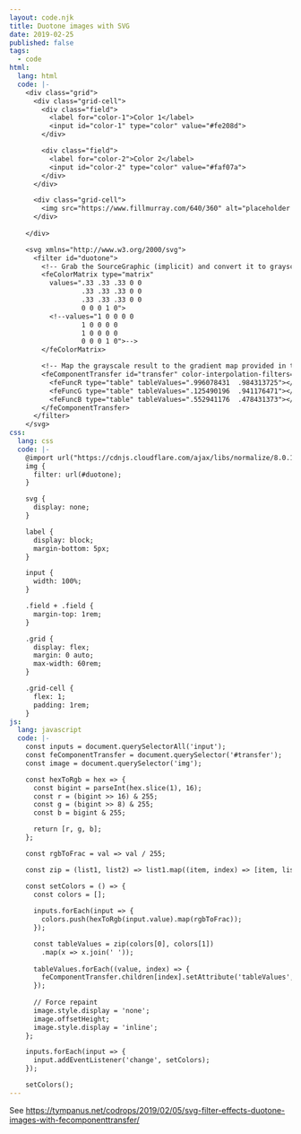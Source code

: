 ```yaml
---
layout: code.njk
title: Duotone images with SVG
date: 2019-02-25
published: false
tags:
  - code
html:
  lang: html
  code: |-
    <div class="grid">
      <div class="grid-cell">
        <div class="field">
          <label for="color-1">Color 1</label>
          <input id="color-1" type="color" value="#fe208d">
        </div>

        <div class="field">
          <label for="color-2">Color 2</label>
          <input id="color-2" type="color" value="#faf07a">
        </div>
      </div>

      <div class="grid-cell">
        <img src="https://www.fillmurray.com/640/360" alt="placeholder image">
      </div>
      
    </div>

    <svg xmlns="http://www.w3.org/2000/svg">
      <filter id="duotone">
        <!-- Grab the SourceGraphic (implicit) and convert it to grayscale -->
        <feColorMatrix type="matrix"
          values=".33 .33 .33 0 0
                  .33 .33 .33 0 0
                  .33 .33 .33 0 0
                  0 0 0 1 0">
          <!--values="1 0 0 0 0
                  1 0 0 0 0
                  1 0 0 0 0
                  0 0 0 1 0">-->
        </feColorMatrix>

        <!-- Map the grayscale result to the gradient map provided in tableValues -->
        <feComponentTransfer id="transfer" color-interpolation-filters="sRGB">
          <feFuncR type="table" tableValues=".996078431  .984313725"></feFuncR>
          <feFuncG type="table" tableValues=".125490196  .941176471"></feFuncG>
          <feFuncB type="table" tableValues=".552941176  .478431373"></feFuncB>
        </feComponentTransfer>
      </filter>
    </svg>
css:
  lang: css
  code: |-
    @import url("https://cdnjs.cloudflare.com/ajax/libs/normalize/8.0.1/normalize.min.css");
    img {
      filter: url(#duotone);
    }

    svg {
      display: none;
    }

    label {
      display: block;
      margin-bottom: 5px;
    }

    input {
      width: 100%;
    }

    .field + .field {
      margin-top: 1rem;
    }

    .grid {
      display: flex;
      margin: 0 auto;
      max-width: 60rem;
    }

    .grid-cell {
      flex: 1;
      padding: 1rem;
    }
js:
  lang: javascript
  code: |-
    const inputs = document.querySelectorAll('input');
    const feComponentTransfer = document.querySelector('#transfer');
    const image = document.querySelector('img');

    const hexToRgb = hex => {
      const bigint = parseInt(hex.slice(1), 16);
      const r = (bigint >> 16) & 255;
      const g = (bigint >> 8) & 255;
      const b = bigint & 255;

      return [r, g, b];
    };

    const rgbToFrac = val => val / 255;

    const zip = (list1, list2) => list1.map((item, index) => [item, list2[index]]);

    const setColors = () => {
      const colors = [];
      
      inputs.forEach(input => {
        colors.push(hexToRgb(input.value).map(rgbToFrac));
      });

      const tableValues = zip(colors[0], colors[1])
        .map(x => x.join(' '));
      
      tableValues.forEach((value, index) => {
        feComponentTransfer.children[index].setAttribute('tableValues', value);
      });
      
      // Force repaint
      image.style.display = 'none';
      image.offsetHeight;
      image.style.display = 'inline';
    };

    inputs.forEach(input => {
      input.addEventListener('change', setColors);
    });

    setColors();
---
```

See https://tympanus.net/codrops/2019/02/05/svg-filter-effects-duotone-images-with-fecomponenttransfer/
